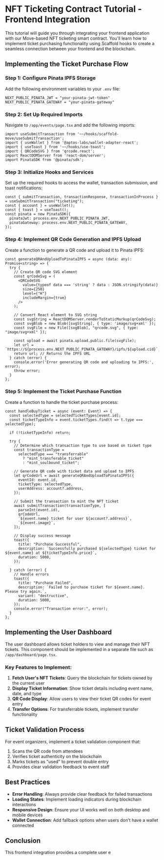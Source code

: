 # NFT Ticketing Contract Tutorial - Frontend Integration

This tutorial will guide you through integrating your frontend application with our Move-based NFT ticketing smart contract. You'll learn how to implement ticket purchasing functionality using Scaffold hooks to create a seamless connection between your frontend and the blockchain.

## Implementing the Ticket Purchase Flow

### Step 1: Configure Pinata IPFS Storage

Add the following environment variables to your `.env` file:

```
NEXT_PUBLIC_PINATA_JWT = "your-pinata-jwt-token"
NEXT_PUBLIC_PINATA_GATEWAY = "your-pinata-gateway"
```

### Step 2: Set Up Required Imports

Navigate to `/app/events/page.tsx` and add the following imports:

```tsx
import useSubmitTransaction from '~~/hooks/scaffold-move/useSubmitTransaction';
import { useWallet } from '@aptos-labs/wallet-adapter-react';
import { useToast } from '~~/hooks/use-toast';
import { QRCodeSVG } from 'qrcode.react';
import ReactDOMServer from 'react-dom/server';
import PinataSDK from '@pinata/sdk';
```

### Step 3: Initialize Hooks and Services

Set up the required hooks to access the wallet, transaction submission, and toast notifications:

```tsx
const { submitTransaction, transactionResponse, transactionInProcess } = useSubmitTransaction("ticketing");
const { account } = useWallet();
const { toast } = useToast();
const pinata = new PinataSDK({
  pinataJwt: process.env.NEXT_PUBLIC_PINATA_JWT,
  pinataGateway: process.env.NEXT_PUBLIC_PINATA_GATEWAY,
});
```

### Step 4: Implement QR Code Generation and IPFS Upload

Create a function to generate a QR code and upload it to Pinata IPFS:

```tsx
const generateQRAndUploadToPinataIPFS = async (data: any): Promise<string> => {
  try {
    // Create QR code SVG element
    const qrCodeSvg = (
      <QRCodeSVG
        value={typeof data === 'string' ? data : JSON.stringify(data)}
        size={250}
        level={"H"}
        includeMargin={true}
      />
    );
    
    // Convert React element to SVG string
    const svgString = ReactDOMServer.renderToStaticMarkup(qrCodeSvg);
    const svgBlob = new Blob([svgString], { type: 'image/svg+xml' });
    const svgFile = new File([svgBlob], "qrcode.svg", { type: "image/svg+xml" });
    
    const upload = await pinata.upload.public.file(svgFile);
    let url = `https://${process.env.NEXT_PUBLIC_PINATA_GATEWAY}/ipfs/${upload.cid}`;
    return url; // Returns the IPFS URL
  } catch (error) {
    console.error('Error generating QR code and uploading to IPFS:', error);
    throw error;
  }
};
```

### Step 5: Implement the Ticket Purchase Function

Create a function to handle the ticket purchase process:

```tsx
const handleBuyTicket = async (event: Event) => {
  const selectedType = selectedTicketTypes[event.id];
  const ticketTypeInfo = event.ticketTypes.find(t => t.type === selectedType);

  if (!ticketTypeInfo) return;

  try {
    // Determine which transaction type to use based on ticket type
    const transactionType =
      selectedType === "transferrable"
        ? "mint_transferable_ticket"
        : "mint_soulbound_ticket";

    // Generate QR code with ticket data and upload to IPFS
    let qrCodeUrl = await generateQRAndUploadToPinataIPFS({
      eventId: event.id,
      ticketType: selectedType,
      userAddress: account?.address,
    });
      
    // Submit the transaction to mint the NFT ticket
    await submitTransaction(transactionType, [
      parseInt(event.id),
      qrCodeUrl,
      `${event.name} ticket for user ${account?.address}`,
      `${event.image}`,
    ]);
    
    // Display success message
    toast({
      title: "Purchase Successful",
      description: `Successfully purchased ${selectedType} ticket for ${event.name} at ${ticketTypeInfo.price}`,
      duration: 5000,
    });
    
  } catch (error) {
    // Handle errors
    toast({
      title: "Purchase Failed",
      description: `Failed to purchase ticket for ${event.name}. Please try again.`,
      variant: "destructive",
      duration: 5000,
    });
    console.error("Transaction error:", error);
  }
};
```

## Implementing the User Dashboard

The user dashboard allows ticket holders to view and manage their NFT tickets. This component should be implemented in a separate file such as `/app/dashboard/page.tsx`.

### Key Features to Implement:

1. **Fetch User's NFT Tickets**: Query the blockchain for tickets owned by the current user
2. **Display Ticket Information**: Show ticket details including event name, date, and type 
3. **QR Code Display**: Allow users to view their ticket QR codes for event entry
4. **Transfer Options**: For transferrable tickets, implement transfer functionality

## Ticket Validation Process

For event organizers, implement a ticket validation component that:

1. Scans the QR code from attendees
2. Verifies ticket authenticity on the blockchain
3. Marks tickets as "used" to prevent double entry
4. Provides clear validation feedback to event staff

## Best Practices

- **Error Handling**: Always provide clear feedback for failed transactions
- **Loading States**: Implement loading indicators during blockchain interactions
- **Responsive Design**: Ensure your UI works well on both desktop and mobile devices
- **Wallet Connection**: Add fallback options when users don't have a wallet connected

## Conclusion

This frontend integration provides a complete user e